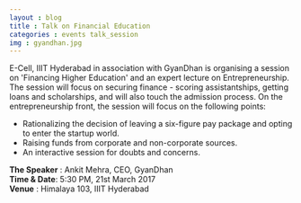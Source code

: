 ```yaml
---
layout : blog
title : Talk on Financial Education 
categories : events talk_session
img : gyandhan.jpg 
---
```


E-Cell, IIIT Hyderabad in association with GyanDhan is organising a session on 'Financing Higher Education' and an expert lecture on Entrepreneurship. The session will focus on securing finance - scoring assistantships, getting loans and scholarships, and will also touch the admission process. On the entrepreneurship front, the session will focus on the following points:
+ Rationalizing the decision of leaving a six-figure pay package and opting to enter the startup world.
+ Raising funds from corporate and non-corporate sources.
+ An interactive session for doubts and concerns.  

**The Speaker** : Ankit Mehra, CEO, GyanDhan  
**Time & Date**: 5:30 PM, 21st March 2017  
**Venue** : Himalaya 103, IIIT Hyderabad  